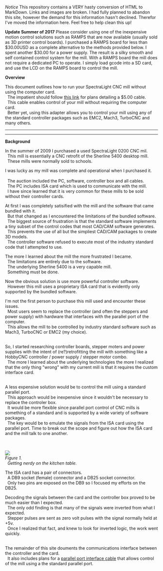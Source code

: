 *Notice*
This repository contains a VERY hasty conversion of HTML to MarkDown.  Links and images are broken.  I had fully planned to abandon this site, however the demand for this information hasn't declined.  Therefor I've moved the information here.  Feel free to help clean this up!

**Update Summer of 2017**
Please consider using one of the inexpensive motion control solutions such as RAMPS that are now available (usually sold as 3D printer control boards).  I purchased a RAMPS board for less than $30.00USD as a complete alternative to the methods provided below.  I spent another $30.00 for a power supply.  The result is a silky smooth and self contained control system for the mill.  With a RAMPS board the mill does not require a dedicated PC to operate.  I simply load gcode into a SD card, and use the LCD on the RAMPS board to control the mill.



**Overview**

This document outlines how to run your SpectraLight CNC mill without using the computer card.<br/>  The impatient should follow [this link](spectralight0200parallelportadapter/) for plans detailing a $5.00 cable.<br/>  This cable enables control of your mill without requiring the computer card.<br/>  Better yet, using this adapter allows you to control your mill using any of the standard controller packages such as EMC2, Mach3, TurboCNC and many others.

* * *

* * *

**Background**

In the summer of 2009 I purchased a used SpectraLight 0200 CNC mil.<br/>  This mill is essentially a CNC retrofit of the Sherline 5400 desktop mill.<br/>  These mills were normally sold to schools.

I was lucky as my mill was complete and operational when I purchased it. <br/> <br/>  The auction included the PC, software, controller box and all cables.<br/>  The PC includes ISA card which is used to communicate with the mill.<br/>  I have since learned that it is very common for these mills to be sold without their controller cards.

At first I was completely satisified with the mill and the software that came bundled with it.<br/>  But that changed as I encountered the limitations of the bundled software.<br/>  The biggest source of frustration is that the standard software implements a tiny subset of the control codes that most CAD/CAM software generates.<br/>  This prevents the use of all but the simpliest CAD/CAM packages to create 3D models.<br/>  The controller software refused to execute most of the industry standard code that I attempted to use.

The more I learned about the mill the more frustrated I became.<br/>  The limitations are entirely due to the software.<br/>  The underlying Sherline 5400 is a very capable mill.<br/>  Something must be done.

Now the obvious solution is use more powerful controller software.<br/>  However this mill uses a proprietary ISA card that is evidently only supported by the bundled software.

I'm not the first person to purchase this mill used and encounter these issues.<br/>  Most users seem to replace the controller (and often the steppers and power supply) with hardware that interfaces with the parallel port of the computer.<br/>  This allows the mill to be controlled by industry standard software such as Mach3, TurboCNC or EMC2 (my choice). <br/> 

So, I started researching controller boards, stepper moters and power supplies with the intent of (re?)retrofitting the mill with something like a HobbyCNC controller / power supply / stepper motor combo.<br/>  The more I learned about the underlying technologies the more I realized that the only thing "wrong" with my current mill is that it requires the custom interface card.<br/> 

A less expensive solution would be to control the mill using a standard parallel port.<br/>  This approach would be inexpensive since it wouldn't be necessary to replace the controler box.<br/>  It would be more flexible since parallel port control of CNC mills is something of a standard and is supported by a wide variety of software packages.<br/>  The key would be to emulate the signals from the ISA card using the parallel port. Time to break out the scope and figure out how the ISA card and the mill talk to one another.<br/> <br/> 

![](http://farm5.static.flickr.com/4122/4767189938_294997bc5f_z.jpg)  
_Figure 1.<br/>  Getting nerdy on the kitchen table._

The ISA card has a pair of connectors.<br/>  A DB9 socket (female) connector and a DB25 socket connector.<br/>  Only two pins are exposed on the DB9 so I focused my efforts on the DB25\.

Decoding the signals between the card and the controller box proved to be much easier than I expected.<br/>  The only odd finding is that many of the signals were inverted from what I expected.<br/>  Stepper pulses are sent as zero volt pulses with the signal normally held at +5v.<br/>  Once I realized that fact, and knew to look for inverted logic, the work went quickly.<br/> 

The remainder of this site douments the communications interface between the controller and the card.<br/>  It also includes plans for a [parallel port interface cable](spectralight0200parallelportadapter/) that allows control of the mill using a the standard parallel port.


